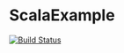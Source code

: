 # ScalaExample

[![Build Status](https://travis-ci.org/MahanKaleswararao/ScalaExample.svg?branch=master)](https://travis-ci.org/MahanKaleswararao/ScalaExample)
